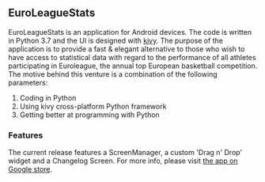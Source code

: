 ## EuroLeagueStats
EuroLeagueStats is an application for Android devices. The code is written in Python 3.7 and the UI is designed with [kivy](https://kivy.org/#home). The purpose of the application is to provide a fast & elegant alternative to those who wish to have access to statistical data with regard to the performance of all athletes participating in Euroleague, the annual top European basketball competition. The motive behind this venture is a combination of the following parameters:
1. Coding in Python
2. Using kivy cross-platform Python framework
3. Getting better at programming with Python
### Features
The current release features a ScreenManager, a custom 'Drag n' Drop' widget and a Changelog Screen. For more info, please visit [the app on Google store](https://play.google.com/store/apps/details?id=org.euroleaguestats.euroleaguestats). 
